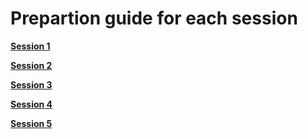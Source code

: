 Prepartion guide for each session
=================================


[**Session 1**](https://github.com/sumeetpalsingh/R_course/blob/master/Preparation/Session1_Preparation.md)

[**Session 2**](https://github.com/sumeetpalsingh/R_course/blob/master/Preparation/Session2_Preparation.md)

[**Session 3**](https://github.com/sumeetpalsingh/R_course/blob/master/Preparation/Session3_Preparation.md)

[**Session 4**](https://github.com/sumeetpalsingh/R_course/blob/master/Preparation/Session4_Preparation.md)

[**Session 5**](https://github.com/sumeetpalsingh/R_course/blob/master/Preparation/Session5_Preparation.md)
